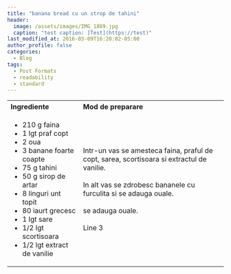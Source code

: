 ```yaml
---
title: "banana bread cu un strop de tahini"
header:
  image: /assets/images/IMG_1889.jpg
  caption: "test caption: [Test](https://test)"
last_modified_at: 2016-03-09T16:20:02-05:00
author_profile: false
categories:
  - Blog
tags:
  - Post Formats
  - readability
  - standard
---
```

<table style="width: 100%; border-collapse: collapse;">
  <tr>
    <th style="text-align: left;">Ingrediente</th>
    <th style="text-align: left;">Mod de preparare</th>
  </tr>
  <tr>
    <td>
      <ul>
        <li>210 g faina</li>
        <li>1 lgt praf copt</li>
        <li>2 oua</li>
        <li>3 banane foarte coapte</li>
        <li>75 g tahini</li>
        <li>50 g sirop de artar</li>
        <li>8 linguri unt topit</li>
        <li>80 iaurt grecesc</li>
        <li>1 lgt sare</li>
        <li>1/2 lgt scortisoara</li>
        <li>1/2 lgt extract de vanilie</li>
      </ul>
    </td>
    <td>
      Intr-un vas se amesteca faina, praful de copt, sarea, scortisoara si extractul de vanilie. <br><br>
      In alt vas se zdrobesc bananele cu furculita si se adauga ouale. <br><br>
      se adauga ouale. <br><br>
      Line 3
    </td>
  </tr>
</table>

